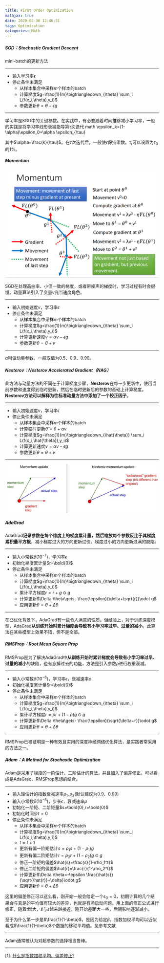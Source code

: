 ```yaml
---
title: First Order Optimization
mathjax: true
date: 2020-08-30 12:46:31
tags: Optimization
categories: Math
---
```


##### SGD：Stochastic Gradient Descent

mini-batch的更新方法

---

- 输入学习率$\epsilon$
- 停止条件未满足
    - 从样本集合中采样$m$个样本的batch
    - 计算梯度$g=\frac{1}{m}\bigtriangledown_{\theta} \sum_i L(f(x_i,\theta),y_i)$
    - 参数更新$\theta=\theta-\epsilon g$

---

学习率是SGD中的关键参数。在实践中，有必要随着时间推移减小学习率，一般的实践是将学习率线形衰减指导第$\tau$次迭代
math
\epsilon_k=(1-\alpha)\epsilon_0+\alpha \epsilon_{\tau}

其中$\alpha=\frac{k}{\tau}$。在$\tau$次迭代后，一般使$\epsilon$保持常数。$\tau_t$可以设置为$\tau_0$的1%。

##### Momentum

![image](https://raw.githubusercontent.com/Atlantic8/picture/master/momentum.jpg)

SGD在处理高曲率、小但一致的梯度，或者带噪声的梯度时，学习过程有时会很慢。动量算法引入了变量$v$充当速度角色。

---

- 输入初始速度$v$，学习率$\epsilon$
- 停止条件未满足
    - 从样本集合中采样$m$个样本的batch
    - 计算梯度$g=\frac{1}{m}\bigtriangledown_{\theta} \sum_i L(f(x_i,\theta),y_i)$
    - 计算更新速度$v=\alpha v-\epsilon g$
    - 参数更新$\theta=\theta+v$

---

$\alpha$叫做动量参数，一般取值为0.5、0.9、0.99。

##### Nesterov：Nesterov Accelerated Gradient（NAG）

此方法与动量方法的不同在于计算梯度步骤，**Nesterov**在每一步更新中，使用当前参数和速度得到临时更新，然后在临时更新后的参数的基础上计算梯度。**Nesterov方法可以解释为往标准动量方法中添加了一个校正因子**。

---

- 输入初始速度$v$，学习率$\epsilon$
- 停止条件未满足
    - 从样本集合中采样$m$个样本的batch
    - 计算临时更新$\hat{\theta}=\theta+\alpha v$
    - 计算梯度$g=\frac{1}{m}\bigtriangledown_{\hat{\theta}} \sum_i L(f(x_i,\hat{\theta}),y_i)$
    - 计算更新速度$v=\alpha v-\epsilon g$
    - 参数更新$\theta=\theta+v$

---

![image](https://raw.githubusercontent.com/Atlantic8/picture/master/nesterov.jpg)

##### AdaGrad
AdaGrad**记录参数在每个维度上的梯度累计量，然后缩放每个参数反比于其梯度累积量平方根**，减小梯度过大的方向更新过快、梯度过小的方向更新过满的缺陷。

---

- 输入小常数$\delta(10^{-7})$，学习率$\epsilon$
- 初始化梯度累计量$r=\bold{0}$
- 停止条件未满足
    - 从样本集合中采样$m$个样本的batch
    - 计算梯度$g=\frac{1}{m}\bigtriangledown_{\theta} \sum_i L(f(x_i,\theta),y_i)$
    - 累计平方梯度$r=r+g\odot g$
    - 计算更新$\Delta \theta\gets- \frac{\epsilon}{\delta+\sqrt{r}}\odot g$
    - 应用更新$\theta= \theta+\Delta \theta$

---

在凸优化背景下，AdaGrad有一些令人满意的性质。但经验上，对于训练深度模型，AdaGrad**从训练开始时累计梯度会导致有小学习率过早、过量的减小**。此算法在某些模型上效果不错，但不是全部。

##### RMSProp：Root Mean Square Prop

RMSProp是为了解决AdaGrad中**从训练开始时累计梯度会导致有小学习率过早、过量的减小**的缺陷，也有忘掉过去的功能，方法是引入参数$\rho$进行权重衰减。

---

- 输入小常数$\delta(10^{-6})$，学习率$\epsilon$，衰减速率$\rho$
- 初始化梯度累计量$r=\bold{0}$
- 停止条件未满足
    - 从样本集合中采样$m$个样本的batch
    - 计算梯度$g=\frac{1}{m}\bigtriangledown_{\theta} \sum_i L(f(x_i,\theta),y_i)$
    - 累计平方梯度$r=\rho r+(1-\rho)g\odot g$
    - 计算更新$\Delta \theta\gets- \frac{\epsilon}{\sqrt{\delta+r}}\odot g$
    - 应用更新$\theta= \theta+\Delta \theta$

---

RMSProp已被证明是一种有效且实用的深度神经网络优化算法，是实践者常采用的方法之一。

##### Adam：A Method for Stochastic Optimization

Adam是采用了梯度的一阶估计、二阶估计的算法，并且加入了偏差修正，可以看成是AdaGrad、RMSProp思想的结合。

---

- 输入矩估计的指数衰减速率$\rho_1,\rho_2$(默认建议为0.9、0.99)
- 输入小常数$\delta(10^{-6})$，步长$\epsilon$，衰减速率$\rho$
- 初始化一阶矩、二阶矩量$s=\bold{0},r=\bold{0}$
- 初始化时间步$t=0$
- 停止条件未满足
    - 从样本集合中采样$m$个样本的batch
    - 计算梯度$g=\frac{1}{m}\bigtriangledown_{\theta} \sum_i L(f(x_i,\theta),y_i)$
    - $t=t+1$
    - 更新有偏一阶矩估计$s=\rho_1 s+(1-\rho_1)g$
    - 更新有偏二阶矩估计$r=\rho_2 r+(1-\rho_2)g\odot g$
    - 修正一阶矩的偏差$\hat{s}=\frac{s}{1-\rho_1^t}$
    - 修正二阶矩的偏差$\hat{r}=\frac{r}{1-\rho_2^t}$
    - 计算更新$\Delta \theta=-\epsilon \frac{\hat{s}}{\sqrt{\hat{r}}+\delta}\odot g$
    - 应用更新$\theta= \theta+\Delta \theta$

这里的偏差修正可以这么看，刚开始一般会给定一个$s_0=0$，初期计算的几个结果会与真是的平均值有较大的差异，也就是有冷启动问题。用上面的修正公式进行修正，随着$t$增大，$\hat{s}$与$s$越来越接近，刚开始差距大一些，后期影响逐渐减小。

至于为什么第一步是$\frac{1}{1-\beta}$，是因为给定$\beta$，指数加权平均可以近似看成$\frac{1}{1-\beta}$个数据的移动平均值。见参考文献

---

Adam通常被认为对超参数的选择相当鲁棒。


---

[1]. [什么是指数加权平均、偏差修正?](http://www.bubuko.com/infodetail-2524026.html)




